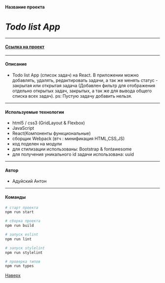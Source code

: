 #### Название проекта

# ___Todo list App___

---

#### [Ссылка на проект](https://antonaduisky.github.io/todo-react/)

---

#### Описание

- Todo list App (список задач) на React. В приложении можно добавлять, удалять, редактировать задачи, а так же менять статус - закрытая или открытая задача
(Добавлен фильтр для отображения отдельно открытых задач, закрытых, а так же для вывода общего списка всех задач).
ps: Пустую задачу добавить нельзя.

___

#### Используемые технологии

- html5 / css3 (GridLayout & Flexbox)
- JavaScript
- React(Компоненты функциональные)
- сборщик Webpack (втч : минификация HTML,CSS,JS)
- код поделен на модули
- для стилизации использованы: Bootstrap & fontawesome
- для получения уникального id задачи использована: uuid

---

#### Автор

- Адуйский Антон

---

#### Команды

```bash
# старт проекта
npm run start

# сборка проекта
npm run build

# запуск eslint
npm run lint

# запуск stylelint
npm run stylelint

# проверка типов
npm run types
```

[Наверх](#top)

